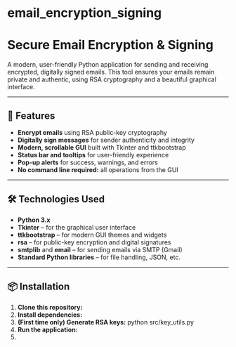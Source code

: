 # email_encryption_signing
# Secure Email Encryption & Signing

A modern, user-friendly Python application for sending and receiving encrypted, digitally signed emails. This tool ensures your emails remain private and authentic, using RSA cryptography and a beautiful graphical interface.

---

## 🚀 Features

- **Encrypt emails** using RSA public-key cryptography
- **Digitally sign messages** for sender authenticity and integrity
- **Modern, scrollable GUI** built with Tkinter and ttkbootstrap
- **Status bar and tooltips** for user-friendly experience
- **Pop-up alerts** for success, warnings, and errors
- **No command line required:** all operations from the GUI

---

## 🛠️ Technologies Used

- **Python 3.x**
- **Tkinter** – for the graphical user interface
- **ttkbootstrap** – for modern GUI themes and widgets
- **rsa** – for public-key encryption and digital signatures
- **smtplib** and **email** – for sending emails via SMTP (Gmail)
- **Standard Python libraries** – for file handling, JSON, etc.

---

## 📦 Installation

1. **Clone this repository:**
2. **Install dependencies:**
3.  **(First time only) Generate RSA keys:** python src/key_utils.py
4. **Run the application:**
5. 

